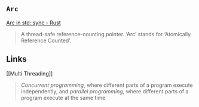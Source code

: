 ## `Arc`
[Arc in std::sync - Rust](https://doc.rust-lang.org/stable/std/sync/struct.Arc.html)
> A thread-safe reference-counting pointer. ‘Arc’ stands for ‘Atomically Reference Counted’.

## Links
[[Multi Threading]]
> _Concurrent programming_, where different parts of a program execute independently, and _parallel programming_, where different parts of a program execute at the same time